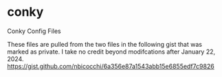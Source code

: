 # conky
Conky Config Files

These files are pulled from the two files in the following gist that was marked as private. I take no credit beyond modifcations after January 22, 2024. https://gist.github.com/nbicocchi/6a356e87a1543abb15e6855edf7c9826
